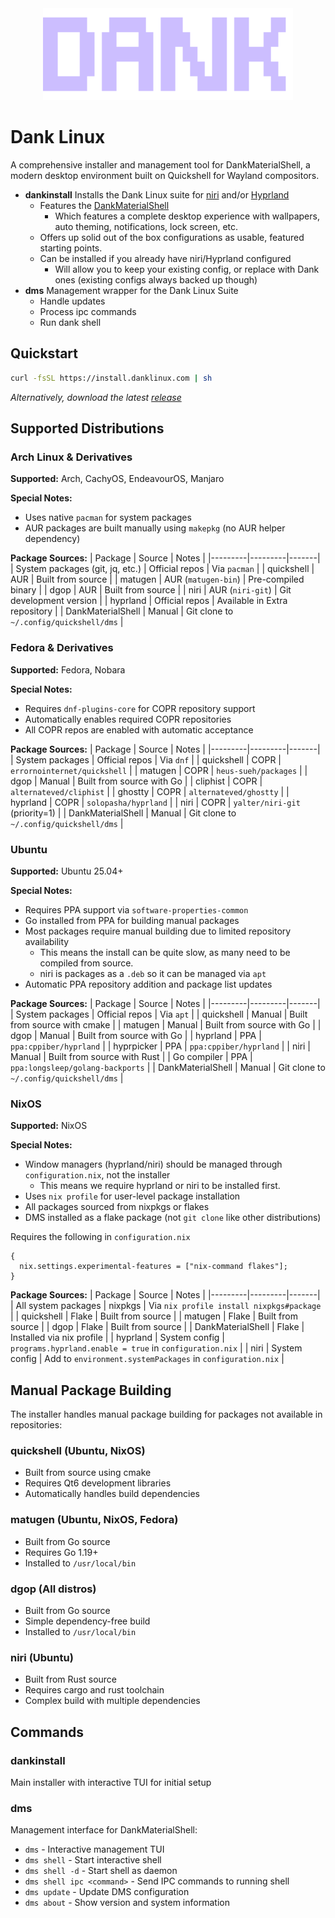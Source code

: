<div align="center">

<img src="assets/dank.svg" alt="DANK" width="400">

</div>

# Dank Linux

A comprehensive installer and management tool for DankMaterialShell, a modern desktop environment built on Quickshell for Wayland compositors.

- **dankinstall** Installs the Dank Linux suite for [niri](https://github.com/YaLTeR/niri) and/or [Hyprland](https://hypr.land)
  - Features the [DankMaterialShell](https://github.com/AvengeMedia/DankMaterialShell)
    - Which features a complete desktop experience with wallpapers, auto theming, notifications, lock screen, etc.
  - Offers up solid out of the box configurations as usable, featured starting points.
  - Can be installed if you already have niri/Hyprland configured
    - Will allow you to keep your existing config, or replace with Dank ones (existing configs always backed up though)
- **dms** Management wrapper for the Dank Linux Suite
  - Handle updates
  - Process ipc commands
  - Run dank shell

## Quickstart

```bash
curl -fsSL https://install.danklinux.com | sh
```

*Alternatively, download the latest [release](https://github.com/AvengeMedia/danklinux/releases)*

## Supported Distributions

### Arch Linux & Derivatives

**Supported:** Arch, CachyOS, EndeavourOS, Manjaro

**Special Notes:**
- Uses native `pacman` for system packages
- AUR packages are built manually using `makepkg` (no AUR helper dependency)

**Package Sources:**
| Package | Source | Notes |
|---------|---------|-------|
| System packages (git, jq, etc.) | Official repos | Via `pacman` |
| quickshell | AUR | Built from source |
| matugen | AUR (`matugen-bin`) | Pre-compiled binary |
| dgop | AUR | Built from source |
| niri | AUR (`niri-git`) | Git development version |
| hyprland | Official repos | Available in Extra repository |
| DankMaterialShell | Manual | Git clone to `~/.config/quickshell/dms` |

### Fedora & Derivatives

**Supported:** Fedora, Nobara

**Special Notes:**
- Requires `dnf-plugins-core` for COPR repository support
- Automatically enables required COPR repositories
- All COPR repos are enabled with automatic acceptance

**Package Sources:**
| Package | Source | Notes |
|---------|---------|-------|
| System packages | Official repos | Via `dnf` |
| quickshell | COPR | `errornointernet/quickshell` |
| matugen | COPR | `heus-sueh/packages` |
| dgop | Manual | Built from source with Go |
| cliphist | COPR | `alternateved/cliphist` |
| ghostty | COPR | `alternateved/ghostty` |
| hyprland | COPR | `solopasha/hyprland` |
| niri | COPR | `yalter/niri-git` (priority=1) |
| DankMaterialShell | Manual | Git clone to `~/.config/quickshell/dms` |

### Ubuntu

**Supported:** Ubuntu 25.04+

**Special Notes:**
- Requires PPA support via `software-properties-common`
- Go installed from PPA for building manual packages
- Most packages require manual building due to limited repository availability
  - This means the install can be quite slow, as many need to be compiled from source.
  - niri is packages as a `.deb` so it can be managed via `apt`
- Automatic PPA repository addition and package list updates

**Package Sources:**
| Package | Source | Notes |
|---------|---------|-------|
| System packages | Official repos | Via `apt` |
| quickshell | Manual | Built from source with cmake |
| matugen | Manual | Built from source with Go |
| dgop | Manual | Built from source with Go |
| hyprland | PPA | `ppa:cppiber/hyprland` |
| hyprpicker | PPA | `ppa:cppiber/hyprland` |
| niri | Manual | Built from source with Rust |
| Go compiler | PPA | `ppa:longsleep/golang-backports` |
| DankMaterialShell | Manual | Git clone to `~/.config/quickshell/dms` |

### NixOS

**Supported:** NixOS

**Special Notes:**
- Window managers (hyprland/niri) should be managed through `configuration.nix`, not the installer
  - This means we require hyprland or niri to be installed first.
- Uses `nix profile` for user-level package installation
- All packages sourced from nixpkgs or flakes
- DMS installed as a flake package (not `git clone` like other distributions)

Requires the following in `configuration.nix`
```
{
  nix.settings.experimental-features = ["nix-command flakes"];
}
```

**Package Sources:**
| Package | Source | Notes |
|---------|---------|-------|
| All system packages | nixpkgs | Via `nix profile install nixpkgs#package` |
| quickshell | Flake | Built from source |
| matugen | Flake | Built from source |
| dgop | Flake | Built from source |
| DankMaterialShell | Flake | Installed via nix profile |
| hyprland | System config | `programs.hyprland.enable = true` in `configuration.nix` |
| niri | System config | Add to `environment.systemPackages` in `configuration.nix` |

## Manual Package Building

The installer handles manual package building for packages not available in repositories:

### quickshell (Ubuntu, NixOS)
- Built from source using cmake
- Requires Qt6 development libraries
- Automatically handles build dependencies

### matugen (Ubuntu, NixOS, Fedora)
- Built from Go source
- Requires Go 1.19+
- Installed to `/usr/local/bin`

### dgop (All distros)
- Built from Go source
- Simple dependency-free build
- Installed to `/usr/local/bin`

### niri (Ubuntu)
- Built from Rust source
- Requires cargo and rust toolchain
- Complex build with multiple dependencies

## Commands

### dankinstall
Main installer with interactive TUI for initial setup

### dms
Management interface for DankMaterialShell:
- `dms` - Interactive management TUI
- `dms shell` - Start interactive shell
- `dms shell -d` - Start shell as daemon
- `dms shell ipc <command>` - Send IPC commands to running shell
- `dms update` - Update DMS configuration
- `dms about` - Show version and system information